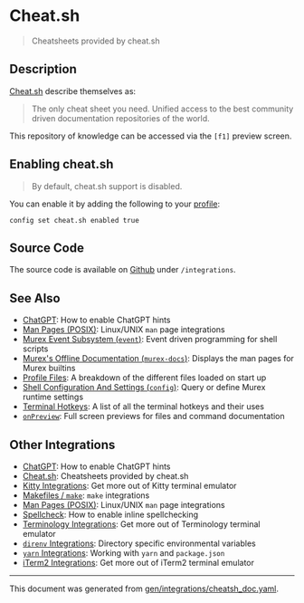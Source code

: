 # Cheat.sh

> Cheatsheets provided by cheat.sh

## Description

[Cheat.sh](https://cheat.sh) describe themselves as:

> The only cheat sheet you need. Unified access to the best community driven
> documentation repositories of the world.

This repository of knowledge can be accessed via the `[f1]` preview screen.

## Enabling cheat.sh

> By default, cheat.sh support is disabled. 

You can enable it by adding the following to your [profile](/docs/user-guide/profile.md):

```
config set cheat.sh enabled true
```

## Source Code

The source code is available on [Github](https://github.com/lmorg/murex/blob/master/integrations/cheat.sh_any.mx)
under `/integrations`.

## See Also

* [ChatGPT](../integrations/chatgpt.md):
  How to enable ChatGPT hints
* [Man Pages (POSIX)](../integrations/man-pages.md):
  Linux/UNIX `man` page integrations
* [Murex Event Subsystem (`event`)](../commands/event.md):
  Event driven programming for shell scripts
* [Murex's Offline Documentation (`murex-docs`)](../commands/murex-docs.md):
  Displays the man pages for Murex builtins
* [Profile Files](../user-guide/profile.md):
  A breakdown of the different files loaded on start up
* [Shell Configuration And Settings (`config`)](../commands/config.md):
  Query or define Murex runtime settings
* [Terminal Hotkeys](../user-guide/terminal-keys.md):
  A list of all the terminal hotkeys and their uses
* [`onPreview`](../events/onpreview.md):
  Full screen previews for files and command documentation

## Other Integrations

* [ChatGPT](../integrations/chatgpt.md):
  How to enable ChatGPT hints
* [Cheat.sh](../integrations/cheatsh.md):
  Cheatsheets provided by cheat.sh
* [Kitty Integrations](../integrations/kitty.md):
  Get more out of Kitty terminal emulator
* [Makefiles / `make`](../integrations/make.md):
  `make` integrations
* [Man Pages (POSIX)](../integrations/man-pages.md):
  Linux/UNIX `man` page integrations
* [Spellcheck](../integrations/spellcheck.md):
  How to enable inline spellchecking
* [Terminology Integrations](../integrations/terminology.md):
  Get more out of Terminology terminal emulator
* [`direnv` Integrations](../integrations/direnv.md):
  Directory specific environmental variables
* [`yarn` Integrations](../integrations/yarn.md):
  Working with `yarn` and `package.json`
* [iTerm2 Integrations](../integrations/iterm2.md):
  Get more out of iTerm2 terminal emulator


<hr/>

This document was generated from [gen/integrations/cheatsh_doc.yaml](https://github.com/lmorg/murex/blob/master/gen/integrations/cheatsh_doc.yaml).